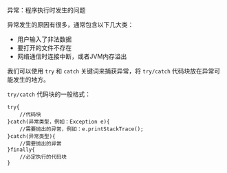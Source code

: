 异常：程序执行时发生的问题

异常发生的原因有很多，通常包含以下几大类：

* 用户输入了非法数据
* 要打开的文件不存在
* 网络通信时连接中断，或者JVM内存溢出

我们可以使用 `try` 和 `catch` 关键词来捕获异常，将 `try/catch` 代码块放在异常可能发生的地方。

`try/catch` 代码块的一般格式：

```
try{
    //代码块
}catch(异常类型，例如：Exception e){
    //需要抛出的异常，例如：e.printStackTrace();
}catch(异常类型){
    //需要抛出的异常
}finally{
    //必定执行的代码块
}
```

